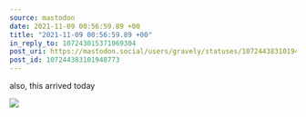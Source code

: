 ```yaml
---
source: mastodon
date: 2021-11-09 00:56:59.89 +00
title: "2021-11-09 00:56:59.89 +00"
in_reply_to: 107243015371969304
post_uri: https://mastodon.social/users/gravely/statuses/107244383101948773
post_id: 107244383101948773
---
```

also, this arrived today


![](/images/107244383058609106.jpg)

